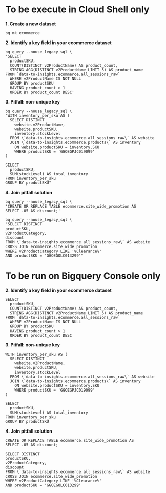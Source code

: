 # **To be execute in Cloud Shell only**

**1. Create a new dataset**

    bq mk ecommerce

**2. Identify a key field in your ecommerce dataset**

    bq query --nouse_legacy_sql \
    'SELECT
      productSKU,
      COUNT(DISTINCT v2ProductName) AS product_count,
      STRING_AGG(DISTINCT v2ProductName LIMIT 5) AS product_name
    FROM `data-to-insights.ecommerce.all_sessions_raw`
      WHERE v2ProductName IS NOT NULL
      GROUP BY productSKU
      HAVING product_count > 1
      ORDER BY product_count DESC'

**3. Pitfall: non-unique key**

    bq query --nouse_legacy_sql \
    "WITH inventory_per_sku AS (
      SELECT DISTINCT
        website.v2ProductName,
        website.productSKU,
        inventory.stockLevel
      FROM \`data-to-insights.ecommerce.all_sessions_raw\` AS website
      JOIN \`data-to-insights.ecommerce.products\` AS inventory
        ON website.productSKU = inventory.SKU
        WHERE productSKU = 'GGOEGPJC019099'
    )

    SELECT
      productSKU,
      SUM(stockLevel) AS total_inventory
    FROM inventory_per_sku
    GROUP BY productSKU"

**4. Join pitfall solution**

    bq query --nouse_legacy_sql \
    'CREATE OR REPLACE TABLE ecommerce.site_wide_promotion AS
    SELECT .05 AS discount;'

    bq query --nouse_legacy_sql \
    "SELECT DISTINCT
    productSKU,
    v2ProductCategory,
    discount
    FROM \`data-to-insights.ecommerce.all_sessions_raw\` AS website
    CROSS JOIN ecommerce.site_wide_promotion
    WHERE v2ProductCategory LIKE '%Clearance%'
    AND productSKU = 'GGOEGOLC013299'"

# **To be run on Bigquery Console only**

**2. Identify a key field in your ecommerce dataset**

    SELECT
      productSKU,
      COUNT(DISTINCT v2ProductName) AS product_count,
      STRING_AGG(DISTINCT v2ProductName LIMIT 5) AS product_name
    FROM `data-to-insights.ecommerce.all_sessions_raw`
      WHERE v2ProductName IS NOT NULL
      GROUP BY productSKU
      HAVING product_count > 1
      ORDER BY product_count DESC

**3. Pitfall: non-unique key**

    WITH inventory_per_sku AS (
      SELECT DISTINCT
        website.v2ProductName,
        website.productSKU,
        inventory.stockLevel
      FROM \`data-to-insights.ecommerce.all_sessions_raw\` AS website
      JOIN \`data-to-insights.ecommerce.products\` AS inventory
        ON website.productSKU = inventory.SKU
        WHERE productSKU = 'GGOEGPJC019099'
    )

    SELECT
      productSKU,
      SUM(stockLevel) AS total_inventory
    FROM inventory_per_sku
    GROUP BY productSKU

**4. Join pitfall solution**

    CREATE OR REPLACE TABLE ecommerce.site_wide_promotion AS
    SELECT .05 AS discount;

    SELECT DISTINCT
    productSKU,
    v2ProductCategory,
    discount
    FROM \`data-to-insights.ecommerce.all_sessions_raw\` AS website
    CROSS JOIN ecommerce.site_wide_promotion
    WHERE v2ProductCategory LIKE '%Clearance%'
    AND productSKU = 'GGOEGOLC013299'